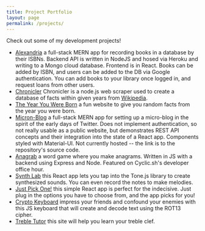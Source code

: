 ```yaml
---
title: Project Portfolio
layout: page
permalink: /projects/
---
```


Check out some of my development projects!

- [Alexandria](https://superb-sable-476bca.netlify.app/) a full-stack MERN app for recording books in a database by their ISBNs. Backend API is written in NodeJS and hosed via Heroku and writing to a Mongo cloud database. Frontend is in React. Books can be added by ISBN, and users can be added to the DB via Google authentication. You can add books to your library once logged in, and request loans from other users.
- [Chronicler](https://github.com/ianamo/chronicler) Chronicler is a node.js web scraper used to create a database of facts within given years from [Wikipedia](https://en.wikipedia.org/). 
- [The Year You Were Born](https://ianamo.github.io/year-you-were-born/) a fun website to give you random facts from the year you were born.
- [Micron-Blog](https://github.com/ianamo/micron-blog) a full-stack MERN app for setting up a micro-blog in the spirit of the early days of Twitter. Does not implement authentication, so not really usable as a public website, but demonstrates REST API concepts and their integration into the state of a React app. Components styled with Material-UI. Not currently hosted -- the link is to the repository's source code.
- [Anagrab](https://busy-erin-macaw-fez.cyclic.app/) a word game where you make anagrams. Written in JS with a backend using Express and Node. Featured on Cyclic.sh's developer office hour.
- [Synth Lab](https://ianamo.github.io/csb-4vcgbm/) this React app lets you tap into the Tone.js library to create synthesized sounds. You can even record the notes to make melodies.
- [Just Pick One!](https://keen-gelato-586da9.netlify.app/) this simple React app is perfect for the indecisive. Just plug in the options you have to choose from, and the app picks for you!
- [Crypto Keyboard](https://ianamo.github.io/old-portfolio/cryptography/index.html) impress your friends and confound your enemies with this JS keyboard that will create and decode text using the ROT13 cipher.
- [Treble Tutor](https://ianamo.github.io/old-portfolio/treble-tutor/index.html) this site will help you learn your treble clef.